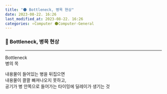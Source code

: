 ```yaml
---
title: "🌑 Bottleneck, 병목 현상"
date: 2023-08-22. 16:26
last_modified_at: 2023-08-22. 16:26
categories: ⭐Computer 🌑Computer-General
---
```


### 💫 Bottleneck, 병목 현상

---

Bottleneck  
병의 목  

내용물이 들어있는 병을 뒤집으면  
내용물이 콸콸 빠져나오지 못하고,  
공기가 병 안쪽으로 들어가는 타이밍에 딜레이가 생기는 것  
